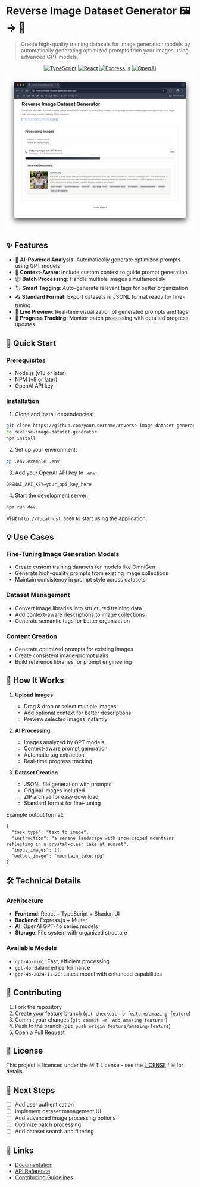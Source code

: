 # Reverse Image Dataset Generator 🖼️ → 📝

> Create high-quality training datasets for image generation models by automatically generating optimized prompts from your images using advanced GPT models.

<div align="center">

[![TypeScript](https://img.shields.io/badge/TypeScript-007ACC?style=for-the-badge&logo=typescript&logoColor=white)](https://www.typescriptlang.org/)
[![React](https://img.shields.io/badge/React-20232A?style=for-the-badge&logo=react&logoColor=61DAFB)](https://reactjs.org/)
[![Express.js](https://img.shields.io/badge/Express.js-404D59?style=for-the-badge)](https://expressjs.com/)
[![OpenAI](https://img.shields.io/badge/OpenAI-412991?style=for-the-badge&logo=openai&logoColor=white)](https://openai.com/)

<img src="docs/assets/preview.png" alt="Reverse Image Dataset Generator Preview" width="800px" />

</div>

## ✨ Features

- 🤖 **AI-Powered Analysis**: Automatically generate optimized prompts using GPT models
- 🎯 **Context-Aware**: Include custom context to guide prompt generation
- 📦 **Batch Processing**: Handle multiple images simultaneously
- 🏷️ **Smart Tagging**: Auto-generate relevant tags for better organization
- 📤 **Standard Format**: Export datasets in JSONL format ready for fine-tuning
- 👀 **Live Preview**: Real-time visualization of generated prompts and tags
- 🔄 **Progress Tracking**: Monitor batch processing with detailed progress updates

## 🚀 Quick Start

### Prerequisites

- Node.js (v18 or later)
- NPM (v8 or later)
- OpenAI API key

### Installation

1. Clone and install dependencies:

```bash
git clone https://github.com/yourusername/reverse-image-dataset-generator.git
cd reverse-image-dataset-generator
npm install
```

2. Set up your environment:

```bash
cp .env.example .env
```

3. Add your OpenAI API key to `.env`:

```env
OPENAI_API_KEY=your_api_key_here
```

4. Start the development server:

```bash
npm run dev
```

Visit `http://localhost:5000` to start using the application.

## 💡 Use Cases

### Fine-Tuning Image Generation Models

- Create custom training datasets for models like OmniGen
- Generate high-quality prompts from existing image collections
- Maintain consistency in prompt style across datasets

### Dataset Management

- Convert image libraries into structured training data
- Add context-aware descriptions to image collections
- Generate semantic tags for better organization

### Content Creation

- Generate optimized prompts for existing images
- Create consistent image-prompt pairs
- Build reference libraries for prompt engineering

## 📖 How It Works

1. **Upload Images**
   - Drag & drop or select multiple images
   - Add optional context for better descriptions
   - Preview selected images instantly

2. **AI Processing**
   - Images analyzed by GPT models
   - Context-aware prompt generation
   - Automatic tag extraction
   - Real-time progress tracking

3. **Dataset Creation**
   - JSONL file generation with prompts
   - Original images included
   - ZIP archive for easy download
   - Standard format for fine-tuning

Example output format:

```jsonl
{
  "task_type": "text_to_image",
  "instruction": "a serene landscape with snow-capped mountains reflecting in a crystal-clear lake at sunset",
  "input_images": [],
  "output_image": "mountain_lake.jpg"
}
```

## 🛠️ Technical Details

### Architecture

- **Frontend**: React + TypeScript + Shadcn UI
- **Backend**: Express.js + Multer
- **AI**: OpenAI GPT-4o series models
- **Storage**: File system with organized structure

### Available Models

- `gpt-4o-mini`: Fast, efficient processing
- `gpt-4o`: Balanced performance
- `gpt-4o-2024-11-20`: Latest model with enhanced capabilities

## 🤝 Contributing

1. Fork the repository
2. Create your feature branch (`git checkout -b feature/amazing-feature`)
3. Commit your changes (`git commit -m 'Add amazing feature'`)
4. Push to the branch (`git push origin feature/amazing-feature`)
5. Open a Pull Request

## 📝 License

This project is licensed under the MIT License - see the [LICENSE](LICENSE) file for details.

## 🌟 Next Steps

- [ ] Add user authentication
- [ ] Implement dataset management UI
- [ ] Add advanced image processing options
- [ ] Optimize batch processing
- [ ] Add dataset search and filtering

## 🔗 Links

- [Documentation](docs/README.md)
- [API Reference](docs/api.md)
- [Contributing Guidelines](CONTRIBUTING.md)
